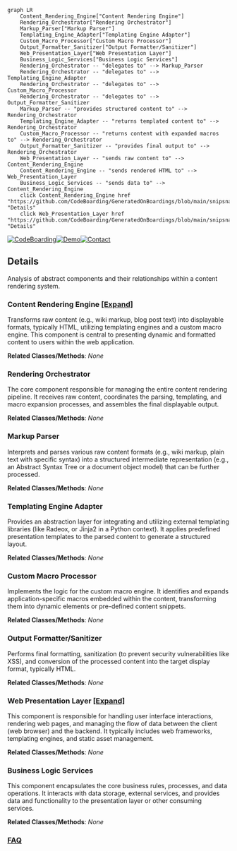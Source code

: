 ```mermaid
graph LR
    Content_Rendering_Engine["Content Rendering Engine"]
    Rendering_Orchestrator["Rendering Orchestrator"]
    Markup_Parser["Markup Parser"]
    Templating_Engine_Adapter["Templating Engine Adapter"]
    Custom_Macro_Processor["Custom Macro Processor"]
    Output_Formatter_Sanitizer["Output Formatter/Sanitizer"]
    Web_Presentation_Layer["Web Presentation Layer"]
    Business_Logic_Services["Business Logic Services"]
    Rendering_Orchestrator -- "delegates to" --> Markup_Parser
    Rendering_Orchestrator -- "delegates to" --> Templating_Engine_Adapter
    Rendering_Orchestrator -- "delegates to" --> Custom_Macro_Processor
    Rendering_Orchestrator -- "delegates to" --> Output_Formatter_Sanitizer
    Markup_Parser -- "provides structured content to" --> Rendering_Orchestrator
    Templating_Engine_Adapter -- "returns templated content to" --> Rendering_Orchestrator
    Custom_Macro_Processor -- "returns content with expanded macros to" --> Rendering_Orchestrator
    Output_Formatter_Sanitizer -- "provides final output to" --> Rendering_Orchestrator
    Web_Presentation_Layer -- "sends raw content to" --> Content_Rendering_Engine
    Content_Rendering_Engine -- "sends rendered HTML to" --> Web_Presentation_Layer
    Business_Logic_Services -- "sends data to" --> Content_Rendering_Engine
    click Content_Rendering_Engine href "https://github.com/CodeBoarding/GeneratedOnBoardings/blob/main/snipsnap/Content_Rendering_Engine.md" "Details"
    click Web_Presentation_Layer href "https://github.com/CodeBoarding/GeneratedOnBoardings/blob/main/snipsnap/Web_Presentation_Layer.md" "Details"
```

[![CodeBoarding](https://img.shields.io/badge/Generated%20by-CodeBoarding-9cf?style=flat-square)](https://github.com/CodeBoarding/CodeBoarding)[![Demo](https://img.shields.io/badge/Try%20our-Demo-blue?style=flat-square)](https://www.codeboarding.org/demo)[![Contact](https://img.shields.io/badge/Contact%20us%20-%20contact@codeboarding.org-lightgrey?style=flat-square)](mailto:contact@codeboarding.org)

## Details

Analysis of abstract components and their relationships within a content rendering system.

### Content Rendering Engine [[Expand]](./Content_Rendering_Engine.md)
Transforms raw content (e.g., wiki markup, blog post text) into displayable formats, typically HTML, utilizing templating engines and a custom macro engine. This component is central to presenting dynamic and formatted content to users within the web application.


**Related Classes/Methods**: _None_

### Rendering Orchestrator
The core component responsible for managing the entire content rendering pipeline. It receives raw content, coordinates the parsing, templating, and macro expansion processes, and assembles the final displayable output.


**Related Classes/Methods**: _None_

### Markup Parser
Interprets and parses various raw content formats (e.g., wiki markup, plain text with specific syntax) into a structured intermediate representation (e.g., an Abstract Syntax Tree or a document object model) that can be further processed.


**Related Classes/Methods**: _None_

### Templating Engine Adapter
Provides an abstraction layer for integrating and utilizing external templating libraries (like Radeox, or Jinja2 in a Python context). It applies predefined presentation templates to the parsed content to generate a structured layout.


**Related Classes/Methods**: _None_

### Custom Macro Processor
Implements the logic for the custom macro engine. It identifies and expands application-specific macros embedded within the content, transforming them into dynamic elements or pre-defined content snippets.


**Related Classes/Methods**: _None_

### Output Formatter/Sanitizer
Performs final formatting, sanitization (to prevent security vulnerabilities like XSS), and conversion of the processed content into the target display format, typically HTML.


**Related Classes/Methods**: _None_

### Web Presentation Layer [[Expand]](./Web_Presentation_Layer.md)
This component is responsible for handling user interface interactions, rendering web pages, and managing the flow of data between the client (web browser) and the backend. It typically includes web frameworks, templating engines, and static asset management.


**Related Classes/Methods**: _None_

### Business Logic Services
This component encapsulates the core business rules, processes, and data operations. It interacts with data storage, external services, and provides data and functionality to the presentation layer or other consuming services.


**Related Classes/Methods**: _None_



### [FAQ](https://github.com/CodeBoarding/GeneratedOnBoardings/tree/main?tab=readme-ov-file#faq)